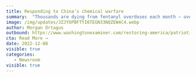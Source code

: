```yaml
---
title: Responding to China’s chemical warfare
summary:  "Thousands are dying from fentanyl overdoses each month — over 71,000 died last year. It's time to call this what it is: chemical warfare. Drug cartels in Mexico manufacture and traffic their deadly wares across the border, with an unending supply of fentanyl precursors directly from China at their disposal. This crisis should have been at the top of the list of concerns when President Joe Biden recently met with Chinese President Xi Jinping . It didn’t garner a mention. "
image: /img/updates/JZJYOPBFTYI6TEGN33NQZEW4C4.webp
author: Morgan Ortagus
outbound: https://www.washingtonexaminer.com/restoring-america/patriotism-unity/responding-to-chinas-chemical-warfare?fbclid=IwAR1odn1MzFg-alaVvOtva54HPIMzDDO-KkE1Z99LyDuxEKAyg5-BtHCdmHE
cta: Read More →
date: 2022-12-08
visible: true
categories:
   - Newsroom
visible: true
---
```

